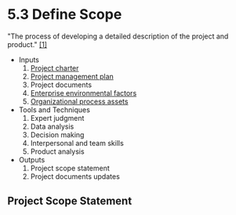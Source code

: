 # 5.3 Define Scope

"The process of developing a detailed description of the project and product."
[[1]](../home.md#references)

- Inputs
  1. [Project charter](../04-integration/4.1-develop-project-charter.md)
  2. [Project management plan](../04-integration/4.2-develop-project-management-plan.md)
  3. Project documents
  4. [Enterprise environmental factors](../01-business-and-environment/01-enterprise-environmental-factors.md)
  5. [Organizational process assets](../01-business-and-environment/03-organizational-process-assets.md)
- Tools and Techniques
  1. Expert judgment
  2. Data analysis
  3. Decision making
  4. Interpersonal and team skills
  5. Product analysis
- Outputs
  1. Project scope statement
  2. Project documents updates

## Project Scope Statement
